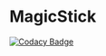 # MagicStick

[![Codacy Badge](https://api.codacy.com/project/badge/Grade/40090cc89fd64fa5b1f8d99dabe97d35)](https://app.codacy.com/gh/Stakcery/MagicStick?utm_source=github.com&utm_medium=referral&utm_content=Stakcery/MagicStick&utm_campaign=Badge_Grade_Settings)